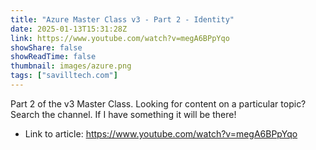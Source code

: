 ```yaml
---
title: "Azure Master Class v3 - Part 2 - Identity"
date: 2025-01-13T15:31:28Z
link: https://www.youtube.com/watch?v=megA6BPpYqo
showShare: false
showReadTime: false
thumbnail: images/azure.png
tags: ["savilltech.com"]
---
```

Part 2 of the v3 Master Class. Looking for content on a particular topic? Search the channel. If I have something it will be there!

- Link to article: https://www.youtube.com/watch?v=megA6BPpYqo